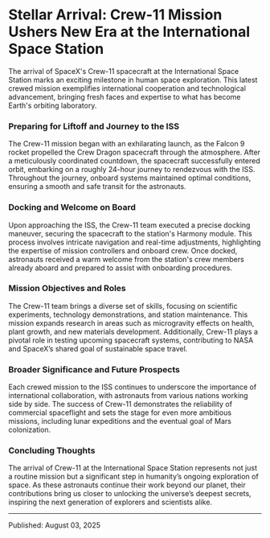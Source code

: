 # Stellar Arrival: Crew-11 Mission Ushers New Era at the International Space Station

The arrival of SpaceX's Crew-11 spacecraft at the International Space Station marks an exciting milestone in human space exploration. This latest crewed mission exemplifies international cooperation and technological advancement, bringing fresh faces and expertise to what has become Earth's orbiting laboratory.

### Preparing for Liftoff and Journey to the ISS

The Crew-11 mission began with an exhilarating launch, as the Falcon 9 rocket propelled the Crew Dragon spacecraft through the atmosphere. After a meticulously coordinated countdown, the spacecraft successfully entered orbit, embarking on a roughly 24-hour journey to rendezvous with the ISS. Throughout the journey, onboard systems maintained optimal conditions, ensuring a smooth and safe transit for the astronauts.

### Docking and Welcome on Board

Upon approaching the ISS, the Crew-11 team executed a precise docking maneuver, securing the spacecraft to the station's Harmony module. This process involves intricate navigation and real-time adjustments, highlighting the expertise of mission controllers and onboard crew. Once docked, astronauts received a warm welcome from the station's crew members already aboard and prepared to assist with onboarding procedures.

### Mission Objectives and Roles

The Crew-11 team brings a diverse set of skills, focusing on scientific experiments, technology demonstrations, and station maintenance. This mission expands research in areas such as microgravity effects on health, plant growth, and new materials development. Additionally, Crew-11 plays a pivotal role in testing upcoming spacecraft systems, contributing to NASA and SpaceX’s shared goal of sustainable space travel.

### Broader Significance and Future Prospects

Each crewed mission to the ISS continues to underscore the importance of international collaboration, with astronauts from various nations working side by side. The success of Crew-11 demonstrates the reliability of commercial spaceflight and sets the stage for even more ambitious missions, including lunar expeditions and the eventual goal of Mars colonization.

### Concluding Thoughts

The arrival of Crew-11 at the International Space Station represents not just a routine mission but a significant step in humanity’s ongoing exploration of space. As these astronauts continue their work beyond our planet, their contributions bring us closer to unlocking the universe’s deepest secrets, inspiring the next generation of explorers and scientists alike.

---

Published: August 03, 2025
